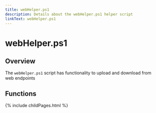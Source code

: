 ```yaml
---
title: webHelper.ps1
description: Details about the webHelper.ps1 helper script
linkText: webHelper.ps1
---
```


# webHelper.ps1

## Overview

The `webHelper.ps1` script has functionality to upload and download from web endpoints

## Functions

{% include childPages.html %}
